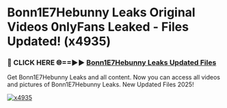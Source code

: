 # Bonn1E7Hebunny Leaks Original Videos 0nlyFans Leaked - Files Updated! (x4935)

<h3>🔴 CLICK HERE 🌐==►► <a href="https://tinyurl.com/2jnfzry5" rel="nofollow">Bonn1E7Hebunny Leaks Updated Files</a></h3>

Get Bonn1E7Hebunny Leaks and all content. Now you can access all videos and pictures of Bonn1E7Hebunny Leaks. New Updated Files 2025!

[![x4935](https://i.imgur.com/GyGTBgg.gif)](https://tinyurl.com/2jnfzry5)
